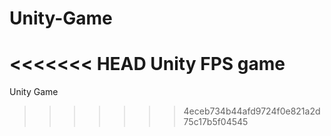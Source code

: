 # Unity-Game
<<<<<<< HEAD
Unity FPS game
=======
Unity Game
>>>>>>> 4eceb734b44afd9724f0e821a2d75c17b5f04545
